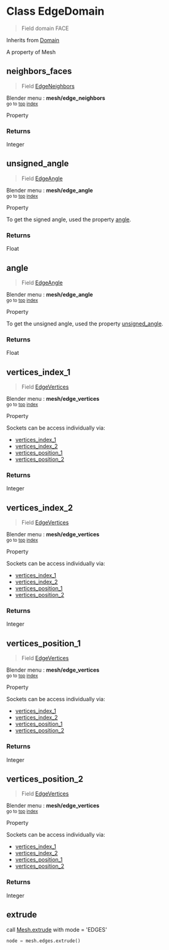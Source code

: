 
# Class EdgeDomain

> Field domain FACE
  
Inherits from [Domain](/docs/core/domain.MD)

A property of Mesh



## neighbors_faces

> Field [EdgeNeighbors](/docs/nodes/EdgeNeighbors.md)
  
Blender menu : **mesh/edge_neighbors**<br>
<sub>go to [top](#class-edgedomain) [index](/docs/index.md)</sub>

  Property

### Returns

Integer




## unsigned_angle

> Field [EdgeAngle](/docs/nodes/EdgeAngle.md)
  
Blender menu : **mesh/edge_angle**<br>
<sub>go to [top](#class-edgedomain) [index](/docs/index.md)</sub>

  Property
  
  To get the signed angle, used the property [angle](#angle).

### Returns

Float



## angle

> Field [EdgeAngle](/docs/nodes/EdgeAngle.md)
  
Blender menu : **mesh/edge_angle**<br>
<sub>go to [top](#class-edgedomain) [index](/docs/index.md)</sub>

  Property
  
  To get the unsigned angle, used the property [unsigned_angle](#unsigned_angle).

### Returns

Float



## vertices_index_1

> Field [EdgeVertices](/docs/nodes/EdgeVertices.md)
  
Blender menu : **mesh/edge_vertices**<br>
<sub>go to [top](#class-edgedomain) [index](/docs/index.md)</sub>

  Property
  
  Sockets can be access individually via:
  
  - [vertices_index_1](#vertices_index_1)
  - [vertices_index_2](#vertices_index_2)
  - [vertices_position_1](#vertices_position_1)
  - [vertices_position_2](#vertices_position_2)

### Returns

Integer



## vertices_index_2

> Field [EdgeVertices](/docs/nodes/EdgeVertices.md)
  
Blender menu : **mesh/edge_vertices**<br>
<sub>go to [top](#class-edgedomain) [index](/docs/index.md)</sub>

  Property
  
  Sockets can be access individually via:
  
  - [vertices_index_1](#vertices_index_1)
  - [vertices_index_2](#vertices_index_2)
  - [vertices_position_1](#vertices_position_1)
  - [vertices_position_2](#vertices_position_2)

### Returns

Integer



## vertices_position_1

> Field [EdgeVertices](/docs/nodes/EdgeVertices.md)
  
Blender menu : **mesh/edge_vertices**<br>
<sub>go to [top](#class-edgedomain) [index](/docs/index.md)</sub>

  Property
  
  Sockets can be access individually via:
  
  - [vertices_index_1](#vertices_index_1)
  - [vertices_index_2](#vertices_index_2)
  - [vertices_position_1](#vertices_position_1)
  - [vertices_position_2](#vertices_position_2)

### Returns

Integer



## vertices_position_2

> Field [EdgeVertices](/docs/nodes/EdgeVertices.md)
  
Blender menu : **mesh/edge_vertices**<br>
<sub>go to [top](#class-edgedomain) [index](/docs/index.md)</sub>

  Property
  
  Sockets can be access individually via:
  
  - [vertices_index_1](#vertices_index_1)
  - [vertices_index_2](#vertices_index_2)
  - [vertices_position_1](#vertices_position_1)
  - [vertices_position_2](#vertices_position_2)

### Returns

Integer



## extrude

<method GeometryNodeExtrudeMesh>

call [Mesh.extrude](/docs/sockets/Mesh.md#extrude) with mode = 'EDGES'
                            
```python
node = mesh.edges.extrude()
```



